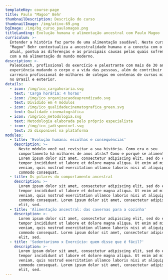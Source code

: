 ```yaml
---
templateKey: course-page
title: Paulo "Magoo" Behr
thumbnailDescription: Descrição do curso
thumbnailImage: /img/ativo-69.png
bgImage: /img/bg_curso_paulomagoo.png
titleLanding: Evolução humana e alimentação ancestral com Paulo Magoo
curriculum: >-
  Entender a história faz parte de uma alimentação saudável. Neste curso, Paulo
  "Magoo" Behr contextualiza a ancestralidade humana e a conecta com o mundo
  atual, pontua as diferenças e as principais causas pelas quais sofremos tanto
  com a má alimentação do mundo moderno.
description: >-
  PaleoCoach, profissional do exercício e palestrante com mais de 30 anos de
  experiência mudando o corpo e a vida das pessoas, além de contribuir na
  carreira profissional de milhares de colegas em centenas de cursos ministrados
  no Brasil e exterior.
details:
  - icon: /img/ico_cargahoraria.svg
    text: 'Carga horária: 4 horas'
  - icon: /img/ico_organizacaodeaprendizado.svg
    text: Dividido em 4 módulos
  - icon: /img/ico_qualidadecinematografica_green.svg
    text: Qualidade cinematográfica
  - icon: /img/ico_metodologia.svg
    text: Metodologia elaborada pelo próprio especialista
  - icon: /img/ico_jadisponivel.svg
    text: Já disponível na plataforma
modules:
  - title: 'Evolução humana: escolhas e consequências'
    description: >-
      Neste módulo você vai revisitar a sua história. Como era o seu
      comportamento há milhares de anos atrás? Como e porquê se alimentava?
      Lorem ipsum dolor sit amet, consectetur adipiscing elit, sed do eiusmod
      tempor incididunt ut labore et dolore magna aliqua. Ut enim ad minim
      veniam, quis nostrud exercitation ullamco laboris nisi ut aliquip ex ea
      commodo consequat.
  - title: Os pilares do comportamento ancestral
    description: >-
      Lorem ipsum dolor sit amet, consectetur adipiscing elit, sed do eiusmod
      tempor incididunt ut labore et dolore magna aliqua. Ut enim ad minim
      veniam, quis nostrud exercitation ullamco laboris nisi ut aliquip ex ea
      commodo consequat. Lorem ipsum dolor sit amet, consectetur adipiscing
      elit, sed.
  - title: 'Alimentação ancestral: das cavernas para a cozinha'
    description: >-
      Lorem ipsum dolor sit amet, consectetur adipiscing elit, sed do eiusmod
      tempor incididunt ut labore et dolore magna aliqua. Ut enim ad minim
      veniam, quis nostrud exercitation ullamco laboris nisi ut aliquip ex ea
      commodo consequat. Lorem ipsum dolor sit amet, consectetur adipiscing
      elit, sed.
  - title: 'Sedentarismo x Exercício: quem disse que é fácil?'
    description: >-
      Lorem ipsum dolor sit amet, consectetur adipiscing elit, sed do eiusmod
      tempor incididunt ut labore et dolore magna aliqua. Ut enim ad minim
      veniam, quis nostrud exercitation ullamco laboris nisi ut aliquip ex ea
      commodo consequat. Lorem ipsum dolor sit amet, consectetur adipiscing
      elit, sed.
---
```


